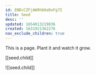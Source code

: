 ```yaml
---
id: ENDcCZFjAW9h66eDoFg7I
title: Seed
desc: ''
updated: 1654013219836
created: 1631921362276
nav_exclude_children: true
---
```



This is a page. Plant it and watch it grow.

[[seed.child]]

![[seed.child]]
